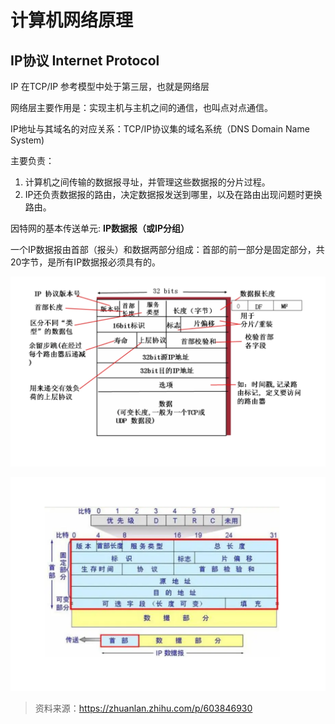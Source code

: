 # 计算机网络原理

## IP协议 Internet Protocol

IP 在TCP/IP 参考模型中处于第三层，也就是网络层

网络层主要作用是：实现主机与主机之间的通信，也叫点对点通信。



IP地址与其域名的对应关系：TCP/IP协议集的域名系统（DNS Domain Name System)

主要负责：

1. 计算机之间传输的数据报寻址，并管理这些数据报的分片过程。
2. IP还负责数据报的路由，决定数据报发送到哪里，以及在路由出现问题时更换路由。

因特网的基本传送单元: **IP数据报（或IP分组）**

一个IP数据报由首部（报头）和数据两部分组成：首部的前一部分是固定部分，共20字节，是所有IP数据报必须具有的。

![image-20231025162918869](.\img\image-20231025162918869.png)

![image-20231025164858590](.\img\image-20231025164858590.png)

> 资料来源：https://zhuanlan.zhihu.com/p/603846930

